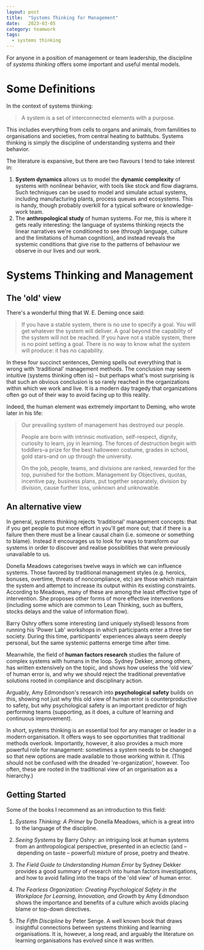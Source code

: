 ```yaml
---
layout: post
title:  "Systems Thinking for Management"
date:   2023-03-05
category: teamwork
tags:
  - systems thinking
---
```


For anyone in a position of management or team leadership, the discipline of _systems thinking_ offers some important and useful mental models.

# Some Definitions

In the context of systems thinking:

> A system is a set of interconnected elements with a purpose.

This includes everything from cells to organs and animals, from familities to organisations and societies, from central heating to bathtubs. Systems thinking is simply the discipline of understanding systems and their behavior.

The literature is expansive, but there are two flavours I tend to take interest in:

1. **System dynamics** allows us to model the **dynamic complexity** of systems with nonlinear behavior, with tools like stock and flow diagrams. Such techniques can be used to model and simulate actual systems, including manufacturing plants, process queues and ecosystems. This is handy, though probably overkill for a typical software or knowledge-work team.
2. The **anthropological study** of human systems. For me, this is where it gets really interesting: the language of systems thinking rejects the linear narratives we're conditioned to see (through language, culture and the limitations of human cognition), and instead reveals the systemic conditions that give rise to the patterns of behaviour we observe in our lives and our work.

# Systems Thinking and Management

## The 'old' view

There's a wonderful thing that W. E. Deming once said:

> If you have a stable system, there is no use to specify a goal. You will get whatever the system will deliver. A goal beyond the capability of the system will not be reached. If you have not a stable system, there is no point setting a goal. There is no way to know what the system will produce: it has no capability.

In these four succinct sentences, Deming spells out everything that is wrong with 'traditional' management methods. The conclusion may seem intuitive (systems thinking often is) – but perhaps what's most surprising is that such an obvious conclusion is so rarely reached in the organizations within which we work and live. It is a modern day tragedy that organizations often go out of their way to avoid facing up to this reality.

Indeed, the human element was extremely important to Deming, who wrote later in his life:

> Our prevailing system of management has destroyed our people.
> 
> People are born with intrinsic motivation, self-respect, dignity, curiosity to learn, joy in learning. The forces of destruction begin with toddlers–a prize for the best halloween costume, grades in school, gold stars–and on up through the university.
> 
> On the job, people, teams, and divisions are ranked, rewarded for the top, punished for the bottom. Management by Objectives, quotas, incentive pay, business plans, put together separately, division by division, cause further loss, unknown and unknowable.

## An alternative view

In general, systems thinking rejects 'traditional' management concepts: that if you get people to put more effort in you'll get more out; that if there is a failure then there must be a linear causal chain (i.e. someone or something to blame). Instead it encourages us to look for ways to transform our systems in order to discover and realise possibilities that were previously unavailable to us.

Donella Meadows categorises twelve ways in which we can influence systems. Those favored by traditional management styles (e.g. heroics, bonuses, overtime, threats of noncompliance, etc) are those which maintain the system and attempt to increase its output within its existing constraints. According to Meadows, many of these are among the least effective type of intervention. She proposes other forms of more effective interventions (including some which are common to Lean Thinking, such as buffers, stocks delays and the value of information flow).

Barry Oshry offers some interesting (and uniquely stylised) lessons from running his 'Power Lab' workshops in which participants enter a three tier society. During this time, participants' experiences always seem deeply personal, but the same systemic patterns emerge time after time.

Meanwhile, the field of **human factors research** studies the failure of complex systems with humans in the loop. Sydney Dekker, among others, has written extensively on the topic, and shows how useless the 'old view' of human error is, and why we should reject the traditional preventative solutions rooted in compliance and disciplinary action.

Arguably, Amy Edmondson's research into **psychological safety** builds on this, showing not just why this old view of human error is counterproductive to safety, but why psychological safety is an important predictor of high performing teams (supporting, as it does, a culture of learning and continuous improvement).

In short, systems thinking is an essential tool for any manager or leader in a modern organisation. It offers ways to see opportunities that traditional methods overlook. Importantly, however, it also provides a much more powerful role for management: sometimes a system needs to be changed so that new options are made available to those working within it. (This should not be confused with the dreaded 're-organization', however. Too often, these are rooted in the traditional view of an organisation as a hierarchy.)

## Getting Started

Some of the books I recommend as an introduction to this field:

1. *Systems Thinking: A Primer* by Donella Meadows, which is a great intro to the language of the discipline.

2. *Seeing Systems* by Barry Oshry: an intriguing look at human systems from an anthropological perspective, presented in an eclectic (and – depending on taste – powerful) mixture of prose, poetry and theatre.

3. *The Field Guide to Understanding Human Error* by Sydney Dekker provides a good summary of research into human factors investigations, and how to avoid falling into the traps of the 'old view' of human error.

4. *The Fearless Organization: Creating Psychological Safety in the Workplace for Learning, Innovation, and Growth* by Amy Edmondson shows the importance and benefits of a culture which avoids placing blame or top-down directives.

5. *The Fifth Discipline* by Peter Senge. A well known book that draws insightful connections between systems thinking and learning organisations. It is, however, a long read, and arguably the literature on learning organisations has evolved since it was written.
